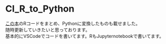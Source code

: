 # CI_R_to_Python
[この本](https://www.kyoritsu-pub.co.jp/book/b10011781.html)のRコードをまとめ、Pythonに変換したものも載せました。<br>
随時更新していきたいと思っております。<br>
基本的にVSCodeでコードを書いてます。RもJupyternotebookで書いてます。
